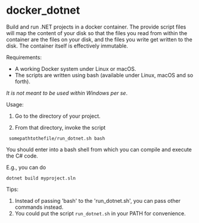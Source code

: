 # docker_dotnet

Build and run .NET projects in a docker container. The provide script files will map the content of your disk so that the files you read from within the container are the files on your disk, and the files you write get written to the disk. The container itself is effectively immutable.

Requirements:

- A working Docker system under Linux or macOS.
- The scripts are written using bash (available under Linux, macOS and so forth).

*It is not meant to be used within Windows per se*.

Usage:

1. Go to the directory of your project.

2. From that directory, invoke the script

```
 somepathtothefile/run_dotnet.sh bash
```

You should enter into a bash shell from which you can compile and execute the C# code.

E.g., you can do

```
dotnet build myproject.sln
```


Tips:


1. Instead of passing 'bash' to the 'run_dotnet.sh', you can pass other commands instead.
2. You could put the script `run_dotnet.sh` in your PATH for convenience.
